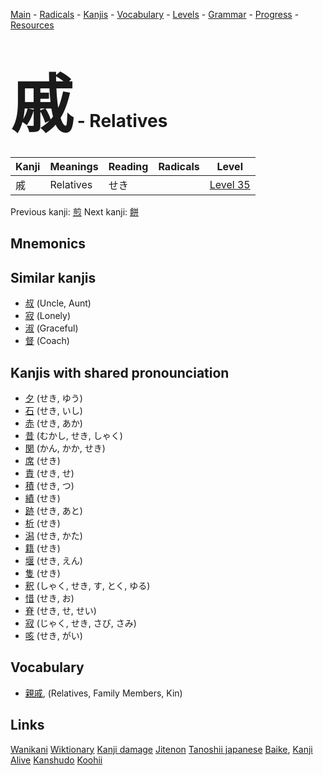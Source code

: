 <style> bigfont {font-size: 100px}</style>
[Main](../README.md) -
[Radicals](../radicals.md) -
[Kanjis](../kanjis.md) -
[Vocabulary](../vocabulary.md) -
[Levels](../levels.md) -
[Grammar](../grammar.md) - 
[Progress](../progress.md) -
[Resources](../resources.md)
# <bigfont> 戚</bigfont> - Relatives 

| Kanji | Meanings | Reading | Radicals | Level |
| --- | --- | --- | --- | --- |
| 戚 | Relatives | せき |  | [Level 35](../levels/wk_level35.md) |

Previous kanji: [煎](煎.md) Next kanji: [餅](餅.md) 

## Mnemonics
 


## Similar kanjis
 * [叔](叔.md) (Uncle, Aunt)
* [寂](寂.md) (Lonely)
* [淑](淑.md) (Graceful)
* [督](督.md) (Coach)



## Kanjis with shared pronounciation
 * [夕](夕.md) (せき, ゆう)
* [石](石.md) (せき, いし)
* [赤](赤.md) (せき, あか)
* [昔](昔.md) (むかし, せき, しゃく)
* [関](関.md) (かん, かか, せき)
* [席](席.md) (せき)
* [責](責.md) (せき, せ)
* [積](積.md) (せき, つ)
* [績](績.md) (せき)
* [跡](跡.md) (せき, あと)
* [析](析.md) (せき)
* [潟](潟.md) (せき, かた)
* [籍](籍.md) (せき)
* [堰](堰.md) (せき, えん)
* [隻](隻.md) (せき)
* [釈](釈.md) (しゃく, せき, す, とく, ゆる)
* [惜](惜.md) (せき, お)
* [脊](脊.md) (せき, せ, せい)
* [寂](寂.md) (じゃく, せき, さび, さみ)
* [咳](咳.md) (せき, がい)



## Vocabulary
 * [親戚](../vocabulary/戚.md), (Relatives, Family Members, Kin)




## Links 


[Wanikani](https://www.wanikani.com/kanji/戚)
[Wiktionary](https://en.wiktionary.org/wiki/戚)
[Kanji damage](http://www.kanjidamage.com/kanji/search?utf8=✓&q=戚)
[Jitenon](https://jitenon.com/kanji/戚)
[Tanoshii japanese](https://www.tanoshiijapanese.com/dictionary/kanji.cfm?k=戚)
[Baike](https://baike.baidu.com/item/戚),
[Kanji Alive](https://app.kanjialive.com/戚)
[Kanshudo](https://www.kanshudo.com/searchmn?q=戚)
[Koohii](https://kanji.koohii.com/study/kanji/戚)
